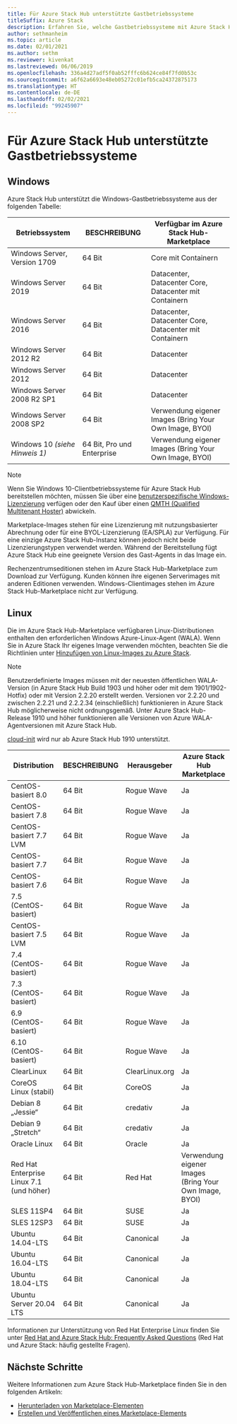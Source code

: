 ```yaml
---
title: Für Azure Stack Hub unterstützte Gastbetriebssysteme
titleSuffix: Azure Stack
description: Erfahren Sie, welche Gastbetriebssysteme mit Azure Stack Hub verwendet werden können.
author: sethmanheim
ms.topic: article
ms.date: 02/01/2021
ms.author: sethm
ms.reviewer: kivenkat
ms.lastreviewed: 06/06/2019
ms.openlocfilehash: 336a4d27adf5f0ab52fffc6b624ce84f7fd0b53c
ms.sourcegitcommit: a6f62a6693e48eb05272c01efb5ca24372875173
ms.translationtype: HT
ms.contentlocale: de-DE
ms.lasthandoff: 02/02/2021
ms.locfileid: "99245907"
---
```

# <a name="guest-operating-systems-supported-on-azure-stack-hub"></a>Für Azure Stack Hub unterstützte Gastbetriebssysteme

## <a name="windows"></a>Windows

Azure Stack Hub unterstützt die Windows-Gastbetriebssysteme aus der folgenden Tabelle:

| Betriebssystem | BESCHREIBUNG | Verfügbar im Azure Stack Hub-Marketplace |
| --- | --- | --- |
| Windows Server, Version 1709 | 64 Bit | Core mit Containern |
| Windows Server 2019 | 64 Bit |  Datacenter, Datacenter Core, Datacenter mit Containern |
| Windows Server 2016 | 64 Bit |  Datacenter, Datacenter Core, Datacenter mit Containern |
| Windows Server 2012 R2 | 64 Bit |  Datacenter |
| Windows Server 2012 | 64 Bit |  Datacenter |
| Windows Server 2008 R2 SP1 | 64 Bit |  Datacenter |
| Windows Server 2008 SP2 | 64 Bit |  Verwendung eigener Images (Bring Your Own Image, BYOI) |
| Windows 10 *(siehe Hinweis 1)* | 64 Bit, Pro und Enterprise | Verwendung eigener Images (Bring Your Own Image, BYOI) |

> [!NOTE]
> Wenn Sie Windows 10-Clientbetriebssysteme für Azure Stack Hub bereitstellen möchten, müssen Sie über eine [benutzerspezifische Windows-Lizenzierung](https://www.microsoft.com/licensing/product-licensing/windows10.aspx) verfügen oder den Kauf über einen [QMTH (Qualified Multitenant Hoster)](https://www.microsoft.com/en-us/CloudandHosting/licensing_sca.aspx) abwickeln.

Marketplace-Images stehen für eine Lizenzierung mit nutzungsbasierter Abrechnung oder für eine BYOL-Lizenzierung (EA/SPLA) zur Verfügung. Für eine einzige Azure Stack Hub-Instanz können jedoch nicht beide Lizenzierungstypen verwendet werden. Während der Bereitstellung fügt Azure Stack Hub eine geeignete Version des Gast-Agents in das Image ein.

Rechenzentrumseditionen stehen im Azure Stack Hub-Marketplace zum Download zur Verfügung. Kunden können ihre eigenen Serverimages mit anderen Editionen verwenden. Windows-Clientimages stehen im Azure Stack Hub-Marketplace nicht zur Verfügung.

## <a name="linux"></a>Linux

Die im Azure Stack Hub-Marketplace verfügbaren Linux-Distributionen enthalten den erforderlichen Windows Azure-Linux-Agent (WALA). Wenn Sie in Azure Stack Ihr eigenes Image verwenden möchten, beachten Sie die Richtlinien unter [Hinzufügen von Linux-Images zu Azure Stack](azure-stack-linux.md).

> [!NOTE]
> Benutzerdefinierte Images müssen mit der neuesten öffentlichen WALA-Version (in Azure Stack Hub Build 1903 und höher oder mit dem 1901/1902-Hotfix) oder mit Version 2.2.20 erstellt werden. Versionen vor 2.2.20 und zwischen 2.2.21 und 2.2.2.34 (einschließlich) funktionieren in Azure Stack Hub möglicherweise nicht ordnungsgemäß. Unter Azure Stack Hub-Release 1910 und höher funktionieren alle Versionen von Azure WALA-Agentversionen mit Azure Stack Hub.
>
> [cloud-init](https://cloud-init.io/) wird nur ab Azure Stack Hub 1910 unterstützt.

| Distribution | BESCHREIBUNG | Herausgeber | Azure Stack Hub Marketplace |
| --- | --- | --- | --- |
| CentOS-basiert 8.0 | 64 Bit | Rogue Wave | Ja |
| CentOS-basiert 7.8 | 64 Bit | Rogue Wave | Ja |
| CentOS-basiert 7.7 LVM | 64 Bit | Rogue Wave | Ja |
| CentOS-basiert 7.7 | 64 Bit | Rogue Wave | Ja |
| CentOS-basiert 7.6 | 64 Bit | Rogue Wave | Ja |
| 7\.5 (CentOS-basiert) | 64 Bit | Rogue Wave | Ja |
| CentOS-basiert 7.5 LVM | 64 Bit | Rogue Wave | Ja |
| 7.4 (CentOS-basiert) | 64 Bit | Rogue Wave | Ja |
| 7\.3 (CentOS-basiert) | 64 Bit | Rogue Wave | Ja |
| 6\.9 (CentOS-basiert) | 64 Bit | Rogue Wave | Ja |
| 6\.10 (CentOS-basiert) | 64 Bit | Rogue Wave | Ja |
| ClearLinux | 64 Bit | ClearLinux.org | Ja |
| CoreOS Linux (stabil) |  64 Bit | CoreOS | Ja |
| Debian 8 „Jessie“ | 64 Bit | credativ |  Ja |
| Debian 9 „Stretch“ | 64 Bit | credativ | Ja |
| Oracle Linux | 64 Bit | Oracle | Ja |
| Red Hat Enterprise Linux 7.1 (und höher) | 64 Bit | Red Hat | Verwendung eigener Images (Bring Your Own Image, BYOI) |
| SLES 11SP4 | 64 Bit | SUSE | Ja |
| SLES 12SP3 | 64 Bit | SUSE | Ja |
| Ubuntu 14.04-LTS | 64 Bit | Canonical | Ja |
| Ubuntu 16.04-LTS | 64 Bit | Canonical | Ja |
| Ubuntu 18.04-LTS | 64 Bit | Canonical | Ja |
| Ubuntu Server 20.04 LTS | 64 Bit | Canonical | Ja |

Informationen zur Unterstützung von Red Hat Enterprise Linux finden Sie unter [Red Hat and Azure Stack Hub: Frequently Asked Questions](https://access.redhat.com/articles/3413531) (Red Hat und Azure Stack: häufig gestellte Fragen).

## <a name="next-steps"></a>Nächste Schritte

Weitere Informationen zum Azure Stack Hub-Marketplace finden Sie in den folgenden Artikeln:

- [Herunterladen von Marketplace-Elementen](azure-stack-download-azure-marketplace-item.md)  
- [Erstellen und Veröffentlichen eines Marketplace-Elements](azure-stack-create-and-publish-marketplace-item.md)
